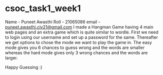 # csoc_task1_week1
Name - Puneet Awasthi
Roll - 21065086
email - puneet.awasthi.civ21@gmail.com
I made a Hangman Game having 4 main web pages and an extra game which is quite similar to wordle.
First we need to login using our username and set up a password for the same. Thereafter we get options to chose the mode we want to play the game in. The easy mode gives you 6 chances to guess wrong and the words are smaller whereas the hard mode gives only 3 wrong chances and the words are larger.

Happy Guessing :)